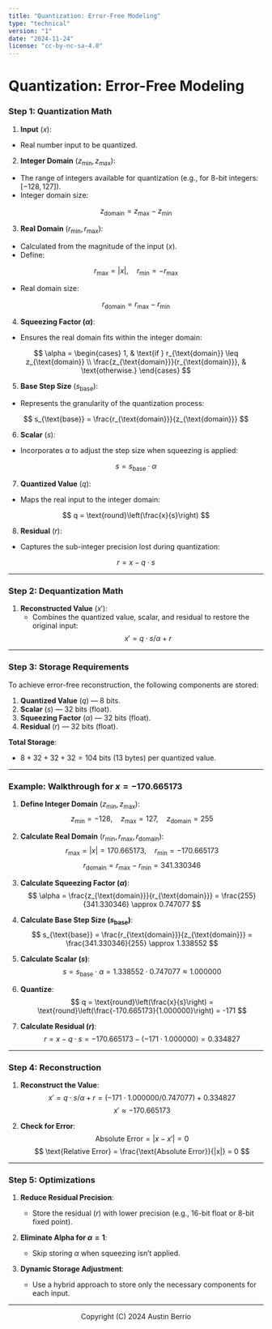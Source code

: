 ```yaml
---
title: "Quantization: Error-Free Modeling"
type: "technical"
version: "1"
date: "2024-11-24"
license: "cc-by-nc-sa-4.0"
---
```


# Quantization: Error-Free Modeling

### **Step 1: Quantization Math**

1. **Input** ($x$):

- Real number input to be quantized.

2. **Integer Domain** ($z_{\text{min}}, z_{\text{max}}$):

- The range of integers available for quantization (e.g., for $8$-bit integers: $[-128, 127]$).
- Integer domain size:

$$
z_{\text{domain}} = z_{\text{max}} - z_{\text{min}}
$$

3. **Real Domain** ($r_{\text{min}}, r_{\text{max}}$):

- Calculated from the magnitude of the input ($x$).
- Define:

$$
r_{\text{max}} = |x|, \quad r_{\text{min}} = -r_{\text{max}}
$$

- Real domain size:

$$
r_{\text{domain}} = r_{\text{max}} - r_{\text{min}}
$$

4. **Squeezing Factor ($\alpha$)**:

- Ensures the real domain fits within the integer domain:

$$
\alpha = 
\begin{cases} 
1, & \text{if } r_{\text{domain}} \leq z_{\text{domain}} \\
\frac{z_{\text{domain}}}{r_{\text{domain}}}, & \text{otherwise.}
\end{cases}
$$

5. **Base Step Size** ($s_{\text{base}}$):

- Represents the granularity of the quantization process:

$$
s_{\text{base}} = \frac{r_{\text{domain}}}{z_{\text{domain}}}
$$

6. **Scalar** ($s$):

- Incorporates $\alpha$ to adjust the step size when squeezing is applied:

$$
s = s_{\text{base}} \cdot \alpha
$$

7. **Quantized Value** ($q$):

- Maps the real input to the integer domain:

$$
q = \text{round}\left(\frac{x}{s}\right)
$$

8. **Residual** ($r$):

- Captures the sub-integer precision lost during quantization:

$$
r = x - q \cdot s
$$

---

### **Step 2: Dequantization Math**

1. **Reconstructed Value** ($x'$):
   - Combines the quantized value, scalar, and residual to restore the original input:
     $$
     x' = q \cdot s / \alpha + r
     $$

---

### **Step 3: Storage Requirements**

To achieve error-free reconstruction, the following components are stored:
1. **Quantized Value** ($q$) — $8$ bits.
2. **Scalar** ($s$) — $32$ bits (float).
3. **Squeezing Factor** ($\alpha$) — $32$ bits (float).
4. **Residual** ($r$) — $32$ bits (float).

**Total Storage**:
- $8 + 32 + 32 + 32 = 104$ bits ($13$ bytes) per quantized value.

---

### **Example: Walkthrough for $x = -170.665173$**

1. **Define Integer Domain** ($z_{\text{min}}, z_{\text{max}}$):
   $$
   z_{\text{min}} = -128, \quad z_{\text{max}} = 127, \quad z_{\text{domain}} = 255
   $$

2. **Calculate Real Domain** ($r_{\text{min}}, r_{\text{max}}, r_{\text{domain}}$):
   $$
   r_{\text{max}} = |x| = 170.665173, \quad r_{\text{min}} = -170.665173
   $$
   $$
   r_{\text{domain}} = r_{\text{max}} - r_{\text{min}} = 341.330346
   $$

3. **Calculate Squeezing Factor ($\alpha$)**:
   $$
   \alpha = \frac{z_{\text{domain}}}{r_{\text{domain}}} = \frac{255}{341.330346} \approx 0.747077
   $$

4. **Calculate Base Step Size ($s_{\text{base}}$)**:
   $$
   s_{\text{base}} = \frac{r_{\text{domain}}}{z_{\text{domain}}} = \frac{341.330346}{255} \approx 1.338552
   $$

5. **Calculate Scalar ($s$)**:
   $$
   s = s_{\text{base}} \cdot \alpha = 1.338552 \cdot 0.747077 \approx 1.000000
   $$

6. **Quantize**:
   $$
   q = \text{round}\left(\frac{x}{s}\right) = \text{round}\left(\frac{-170.665173}{1.000000}\right) = -171
   $$

7. **Calculate Residual ($r$)**:
   $$
   r = x - q \cdot s = -170.665173 - (-171 \cdot 1.000000) = 0.334827
   $$

---

### **Step 4: Reconstruction**

1. **Reconstruct the Value**:
   $$
   x' = q \cdot s / \alpha + r = (-171 \cdot 1.000000 / 0.747077) + 0.334827
   $$
   $$
   x' \approx -170.665173
   $$

2. **Check for Error**:
   $$
   \text{Absolute Error} = |x - x'| = 0
   $$
   $$
   \text{Relative Error} = \frac{\text{Absolute Error}}{|x|} = 0
   $$

---

### **Step 5: Optimizations**

1. **Reduce Residual Precision**:
   - Store the residual ($r$) with lower precision (e.g., $16$-bit float or $8$-bit fixed point).

2. **Eliminate Alpha for $\alpha = 1$**:
   - Skip storing $\alpha$ when squeezing isn’t applied.

3. **Dynamic Storage Adjustment**:
   - Use a hybrid approach to store only the necessary components for each input.

---

<p align="center">Copyright (C) 2024 Austin Berrio</p>
